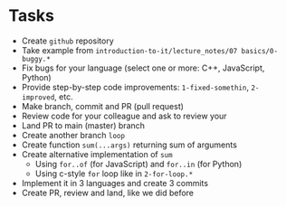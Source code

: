 # Tasks

- Create `github` repository
- Take example from `introduction-to-it/lecture_notes/07 basics/0-buggy.*`
- Fix bugs for your language (select one or more: C++, JavaScript, Python)
- Provide step-by-step code improvements: `1-fixed-somethin`, `2-improved`, etc.
- Make branch, commit and PR (pull request)
- Review code for your colleague and ask to review your
- Land PR to main (master) branch
- Create another branch `loop`
- Create function `sum(...args)` returning sum of arguments
- Create alternative implementation of `sum`
  - Using `for..of` (for JavaScript) and `for..in` (for Python)
  - Using c-style `for` loop like in `2-for-loop.*`
- Implement it in 3 languages and create 3 commits
- Create PR, review and land, like we did before
